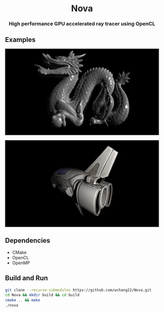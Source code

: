 <h1 align='center'>Nova</h1>
<h3 align='center'>High performance GPU accelerated ray tracer using OpenCL</h3>

## Examples
<p align="center">
  <img src="examples/dragon.jpg" alt="Dragon" />
</p>
<p align="center">
  <img src="examples/aircraft.jpg" alt="aircraft" />
</p>

## Dependencies
* CMake
* OpenCL
* OpenMP

## Build and Run
```bash
git clone --recurse-submodules https://github.com/wchang22/Nova.git
cd Nova && mkdir build && cd build
cmake .. && make
./nova
```